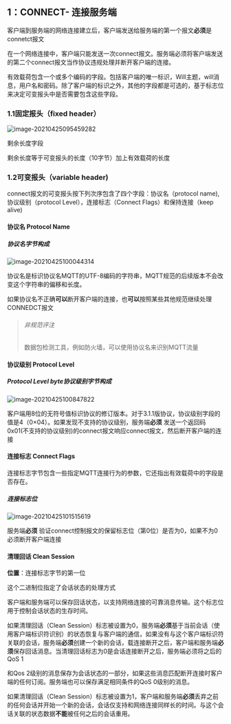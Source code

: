 ## 1：CONNECT- 连接服务端



客户端到服务端的网络连接建立后，客户端发送给服务端的第一个报文**必须**是connetct报文

在一个网络连接中，客户端只能发送一次connect报文。服务端必须将客户端发送的第二个connect报文当作协议违规处理并断开客户端的连接。  

有效载荷包含一个或多个编码的字段。包括客户端的唯一标识，Will主题，will消息，用户名和密码。除了客户端的标识之外，其他的字段都是可选的，基于标志位来决定可变报头中是否需要包含这些字段。

### 1.1固定报头（fixed header）

![image-20210425095459282](C:\Users\Administrator\AppData\Roaming\Typora\typora-user-images\image-20210425095459282.png)

剩余长度字段

剩余长度等于可变报头的长度（10字节）加上有效载荷的长度

### 1.2可变报头（variable header)

connect报文的可变报头按下列次序包含了四个字段：协议名（protocol name),协议级别（protocol Level），连接标志（Connect Flags）和保持连接（keep alive)

#### 协议名 Protocol Name

##### 协议名字节构成

![image-20210425100044314](C:\Users\Administrator\AppData\Roaming\Typora\typora-user-images\image-20210425100044314.png)

协议名是标识协议名MQTT的UTF-8编码的字符串，MQTT规范的后续版本不会改变这个字符串的偏移和长度。

如果协议名不正确**可以**断开客户端的连接，也**可以**按照某些其他规范继续处理CONNEDCT报文

> ###### 非规范评注
>
> 数据包检测工具，例如防火墙，可以使用协议名来识别MQTT流量

#### 协议级别 Protocol Level

##### Protocol Level byte协议级别字节构成

![image-20210425100847822](C:\Users\Administrator\AppData\Roaming\Typora\typora-user-images\image-20210425100847822.png)

客户端用8位的无符号值标识协议的修订版本。对于3.1.1版协议，协议级别字段的值是4（0×04）。如果发现不支持的协议级别，服务端**必须** 发送一个返回码0x01(不支持的协议级别)的connect报文响应connect报文，然后断开客户端的连接

#### 连接标志 Connect Flags

连接标志字节包含一些指定MQTT连接行为的参数，它还指出有效载荷中的字段是否存在。

##### 连接标志位

![image-20210425101515619](C:\Users\Administrator\AppData\Roaming\Typora\typora-user-images\image-20210425101515619.png)

服务端**必须** 验证connect控制报文的保留标志位（第0位）是否为0，如果不为0必须断开客户端连接

#### 清理回话 Clean Session

**位置**：连接标志字节的第一位

这个二进制位指定了会话状态的处理方式

客户端和服务端可以保存回话状态，以支持网络连接的可靠消息传输。这个标志位用于控制会话状态的生存时间。

如果清理回话（Clean Session）标志被设置为0，服务端**必须**基于当前会话（使用客户端标识符识别）的状态恢复与客户端的通信，如果没有与这个客户端标识符关联的会话，服务端**必须**创建一个新的会话，载连接断开之后，客户端和服务端**必须**保存回话消息。当清理回话标志为0是会话连接断开之后，服务端必须将之后的QoS 1

和Qos 2级别的消息保存为会话状态的一部分，如果这些消息匹配断开连接时客户端的任何订阅。服务端也可以保存满足相同条件的QoS 0级别的消息。

如果清理回话（Clean Session）标志被设置为1，客户端和服务端**必须**丢弃之前的任何会话并开始一个新的会话，会话仅支持和网络连接同样长的时间。与这个会话关联的状态数据**不能**被任何之后的会话重用。


